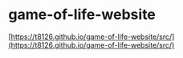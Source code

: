 # game-of-life-website
[https://t8126.github.io/game-of-life-website/src/](https://t8126.github.io/game-of-life-website/src/)
